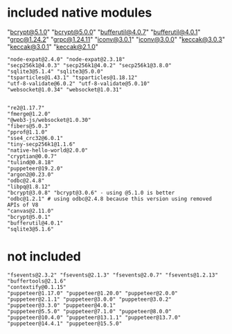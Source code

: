 # included native modules
"bcrypt@5.1.0" "bcrypt@5.0.0"
    "bufferutil@4.0.7" "bufferutil@4.0.1" 
    "grpc@1.24.2" "grpc@1.24.11" 
    "iconv@3.0.1" "iconv@3.0.0"
    "keccak@3.0.3" "keccak@3.0.1" "keccak@2.1.0"

    "node-expat@2.4.0" "node-expat@2.3.18"
    "secp256k1@4.0.3" "secp256k1@4.0.2" "secp256k1@3.8.0" 
    "sqlite3@5.1.4" "sqlite3@5.0.0" 
    "tsparticles@1.43.1" "tsparticles@1.18.12" 
    "utf-8-validate@6.0.2" "utf-8-validate@5.0.10"
    "websocket@1.0.34" "websocket@1.0.31"


    "re2@1.17.7"
    "fmerge@1.2.0"
    "@web3-js/websocket@1.0.30" 
    "fibers@5.0.3" 
    "pprof@1.1.0" 
    "sse4_crc32@6.0.1" 
    "tiny-secp256k1@1.1.6" 
    "native-hello-world@2.0.0" 
    "cryptian@0.0.7" 
    "tulind@0.8.18" 
    "puppeteer@19.2.0" 
    "argon2@0.23.0" 
    "odbc@2.4.8"
    "libpq@1.8.12"
    "bcrypt@3.0.8" "bcrypt@3.0.6" - using @5.1.0 is better
    "odbc@1.2.1" # using odbc@2.4.8 because this version using removed APIs of V8
    "canvas@2.11.0"
    "bcrypt@5.0.1"
    "bufferutil@4.0.1"
    "sqlite3@5.1.6"

# not included
    "fsevents@2.3.2" "fsevents@2.1.3" "fsevents@2.0.7" "fsevents@1.2.13"
    "buffertools@2.1.6"
    "contextify@0.1.15"
    "puppeteer@1.17.0" "puppeteer@1.20.0" "puppeteer@2.0.0" "puppeteer@2.1.1" "puppeteer@3.0.0" "puppeteer@3.0.2" "puppeteer@3.3.0" "puppeteer@4.0.1"
    "puppeteer@5.5.0" "puppeteer@7.1.0" "puppeteer@8.0.0" "puppeteer@10.4.0" "puppeteer@13.1.1" "puppeteer@13.7.0" "puppeteer@14.4.1" "puppeteer@15.5.0"


